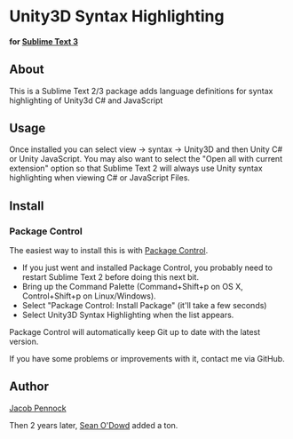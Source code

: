 # Unity3D Syntax Highlighting 
#### for [Sublime Text 3](http://www.sublimetext.com/3)

## About
This is a Sublime Text 2/3 package adds language definitions for syntax highlighting of Unity3d C# and JavaScript 

## Usage
Once installed you can select view -> syntax -> Unity3D and then Unity C# or Unity JavaScript.
You may also want to select the "Open all with current extension" option so that Sublime Text 2 will always use 
Unity syntax highlighting when viewing C# or JavaScript Files.

## Install

### Package Control

The easiest way to install this is with [Package Control](http://wbond.net/sublime\_packages/package\_control).

 * If you just went and installed Package Control, you probably need to restart Sublime Text 2 before doing this next bit.
 * Bring up the Command Palette (Command+Shift+p on OS X, Control+Shift+p on Linux/Windows).
 * Select "Package Control: Install Package" (it'll take a few seconds)
 * Select Unity3D Syntax Highlighting when the list appears.

Package Control will automatically keep Git up to date with the latest version.

If you have some problems or improvements with it, contact me via GitHub.


## Author
[Jacob Pennock](http://jacobpennock.com)

Then 2 years later, [Sean O'Dowd](http://seanodowd.me) added a ton.
